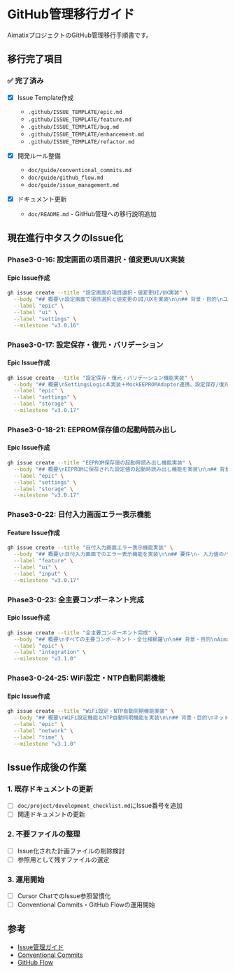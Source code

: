 # GitHub管理移行ガイド

AimatixプロジェクトのGitHub管理移行手順書です。

## 移行完了項目

### ✅ 完了済み
- [x] Issue Template作成
  - `.github/ISSUE_TEMPLATE/epic.md`
  - `.github/ISSUE_TEMPLATE/feature.md`
  - `.github/ISSUE_TEMPLATE/bug.md`
  - `.github/ISSUE_TEMPLATE/enhancement.md`
  - `.github/ISSUE_TEMPLATE/refactor.md`

- [x] 開発ルール整備
  - `doc/guide/conventional_commits.md`
  - `doc/guide/github_flow.md`
  - `doc/guide/issue_management.md`

- [x] ドキュメント更新
  - `doc/README.md` - GitHub管理への移行説明追加

## 現在進行中タスクのIssue化

### Phase3-0-16: 設定画面の項目選択・値変更UI/UX実装

#### Epic Issue作成
```bash
gh issue create --title "設定画面の項目選択・値変更UI/UX実装" \
  --body "## 概要\n設定画面で項目選択と値変更のUI/UXを実装\n\n## 背景・目的\nユーザーが設定値を直感的に変更できるUIを提供する\n\n## 含まれる機能\n- [ ] 項目選択モードと値変更モードの切り替え\n- [ ] 設定保存/復元は未実装（UIのみ）\n- [ ] 静的解析実行（Clang-Tidy）\n\n## 完了条件\n- [ ] 機能実装完了\n- [ ] Unit Test追加\n- [ ] カバレッジ85%以上\n- [ ] 静的解析実行\n- [ ] 実機テスト合格\n\n## 技術的考慮事項\n- SettingsDisplayStateの拡張\n- 状態遷移の実装\n- UI/UXの改善\n\n## 参照\n- development_checklist.md Phase3-0-16" \
  --label "epic" \
  --label "ui" \
  --label "settings" \
  --milestone "v3.0.16"
```

### Phase3-0-17: 設定保存・復元・バリデーション

#### Epic Issue作成
```bash
gh issue create --title "設定保存・復元・バリデーション機能実装" \
  --body "## 概要\nSettingsLogic本実装＋MockEEPROMAdapter連携、設定保存/復元/バリデーションのUI・副作用コマンド\n\n## 背景・目的\n設定値の永続化とバリデーション機能を提供する\n\n## 含まれる機能\n- [ ] SettingsLogic本実装\n- [ ] MockEEPROMAdapter連携\n- [ ] 設定保存/復元機能\n- [ ] バリデーション機能\n- [ ] 静的解析実行（Clang-Tidy）\n\n## 完了条件\n- [ ] 機能実装完了\n- [ ] Unit Test追加\n- [ ] カバレッジ85%以上\n- [ ] 静的解析実行\n- [ ] 実機テスト合格\n\n## 技術的考慮事項\n- SettingsLogicの実装\n- EEPROMアダプタの連携\n- バリデーションロジック\n\n## 参照\n- development_checklist.md Phase3-0-17" \
  --label "epic" \
  --label "settings" \
  --label "storage" \
  --milestone "v3.0.17"
```

### Phase3-0-18-21: EEPROM保存値の起動時読み出し

#### Epic Issue作成
```bash
gh issue create --title "EEPROM保存値の起動時読み出し機能実装" \
  --body "## 概要\nEEPROMに保存された設定値の起動時読み出し機能を実装\n\n## 背景・目的\n設定値の永続化と起動時の復元機能を提供する\n\n## 含まれる機能\n- [ ] Set Date/Time設定の読み出し\n- [ ] LCD Brightness設定の読み出し\n- [ ] Sound設定の読み出し\n- [ ] 警告・エラー表示機能\n- [ ] 副作用コマンド拡張\n\n## 完了条件\n- [ ] 機能実装完了\n- [ ] Unit Test追加\n- [ ] カバレッジ85%以上\n- [ ] 静的解析実行\n- [ ] 実機テスト合格\n\n## 技術的考慮事項\n- EEPROMアダプタの実装\n- 起動時の初期化処理\n- エラーハンドリング\n\n## 参照\n- development_checklist.md Phase3-0-18, 3-0-19, 3-0-20, 3-0-21" \
  --label "epic" \
  --label "settings" \
  --label "storage" \
  --milestone "v3.0.17"
```

### Phase3-0-22: 日付入力画面エラー表示機能

#### Feature Issue作成
```bash
gh issue create --title "日付入力画面エラー表示機能実装" \
  --body "## 概要\n日付入力画面でのエラー表示機能を実装\n\n## 要件\n- 入力値のバリデーション\n- エラーメッセージの表示\n- ユーザーフィードバック\n\n## 技術仕様\n- DateTimeInputStateの拡張\n- エラー表示ロジックの実装\n- UI/UXの改善\n\n## 完了条件\n- [ ] 機能実装完了\n- [ ] Unit Test追加\n- [ ] カバレッジ85%以上\n- [ ] 静的解析実行\n- [ ] 実機テスト合格\n\n## テストケース\n- [ ] 正常系テスト\n- [ ] 異常系テスト\n- [ ] 境界値テスト\n\n## 参照\n- development_checklist.md Phase3-0-22" \
  --label "feature" \
  --label "ui" \
  --label "input" \
  --milestone "v3.0.17"
```

### Phase3-0-23: 全主要コンポーネント完成

#### Epic Issue作成
```bash
gh issue create --title "全主要コンポーネント完成" \
  --body "## 概要\nすべての主要コンポーネント・全仕様網羅\n\n## 背景・目的\nAimatixプロダクトの基本機能を完成させる\n\n## 含まれる機能\n- [ ] MainDisplay完成\n- [ ] InputDisplay完成\n- [ ] AlarmDisplay完成\n- [ ] SettingsDisplay完成\n- [ ] TimeLogic完成\n- [ ] AlarmLogic完成\n- [ ] InputLogic完成\n- [ ] SettingsLogic完成\n- [ ] ButtonManager完成\n- [ ] DebounceManager完成\n- [ ] 各Adapter/Hardware層完成\n- [ ] すべての画面・機能・副作用コマンドが連携\n- [ ] 全仕様を満たす\n- [ ] 静的解析実行（Clang-Tidy）\n\n## 完了条件\n- [ ] すべての機能実装完了\n- [ ] 統合テストが通る\n- [ ] 静的解析が通る\n- [ ] カバレッジ85%以上\n- [ ] 実機テスト合格\n\n## 技術的考慮事項\n- 全コンポーネントの統合\n- 仕様の完全実装\n- 品質保証\n\n## 参照\n- development_checklist.md Phase3-0-23" \
  --label "epic" \
  --label "integration" \
  --milestone "v3.1.0"
```

### Phase3-0-24-25: WiFi設定・NTP自動同期機能

#### Epic Issue作成
```bash
gh issue create --title "WiFi設定・NTP自動同期機能実装" \
  --body "## 概要\nWiFi設定機能とNTP自動同期機能を実装\n\n## 背景・目的\nネットワーク機能と時刻同期機能を提供する\n\n## 含まれる機能\n- [ ] WiFi設定機能\n  - [ ] 設定画面に「WiFi Settings」項目を追加\n  - [ ] SSID/パスワード入力画面\n  - [ ] WiFi接続テスト機能\n  - [ ] EEPROMへの設定保存\n- [ ] NTP自動同期機能\n  - [ ] 起動時の自動NTP同期\n  - [ ] 定期的な時刻同期（24時間間隔）\n  - [ ] 手動設定との優先順位管理\n  - [ ] 同期失敗時のフォールバック\n- [ ] 静的解析実行（Clang-Tidy）\n\n## 完了条件\n- [ ] 機能実装完了\n- [ ] Unit Test追加\n- [ ] カバレッジ85%以上\n- [ ] 静的解析実行\n- [ ] 実機テスト合格\n\n## 技術的考慮事項\n- WiFi接続処理\n- NTP同期処理\n- エラーハンドリング\n\n## 参照\n- development_checklist.md Phase3-0-24, 3-0-25" \
  --label "epic" \
  --label "network" \
  --label "time" \
  --milestone "v3.1.0"
```

## Issue作成後の作業

### 1. 既存ドキュメントの更新
- [ ] `doc/project/development_checklist.md`にIssue番号を追加
- [ ] 関連ドキュメントの更新

### 2. 不要ファイルの整理
- [ ] Issue化された計画ファイルの削除検討
- [ ] 参照用として残すファイルの選定

### 3. 運用開始
- [ ] Cursor ChatでのIssue参照習慣化
- [ ] Conventional Commits・GitHub Flowの運用開始

## 参考

- [Issue管理ガイド](../guide/issue_management.md)
- [Conventional Commits](../guide/conventional_commits.md)
- [GitHub Flow](../guide/github_flow.md) 
